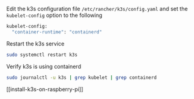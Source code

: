 Edit the k3s configuration file `/etc/rancher/k3s/config.yaml` and set the `kubelet-config` option to the following

```sh
kubelet-config:
  "container-runtime": "containerd"
```

Restart the k3s service

```sh
sudo systemctl restart k3s
```

Verify k3s is using containerd

```sh
sudo journalctl -u k3s | grep kubelet | grep containerd
```

[[install-k3s-on-raspberry-pi]]

